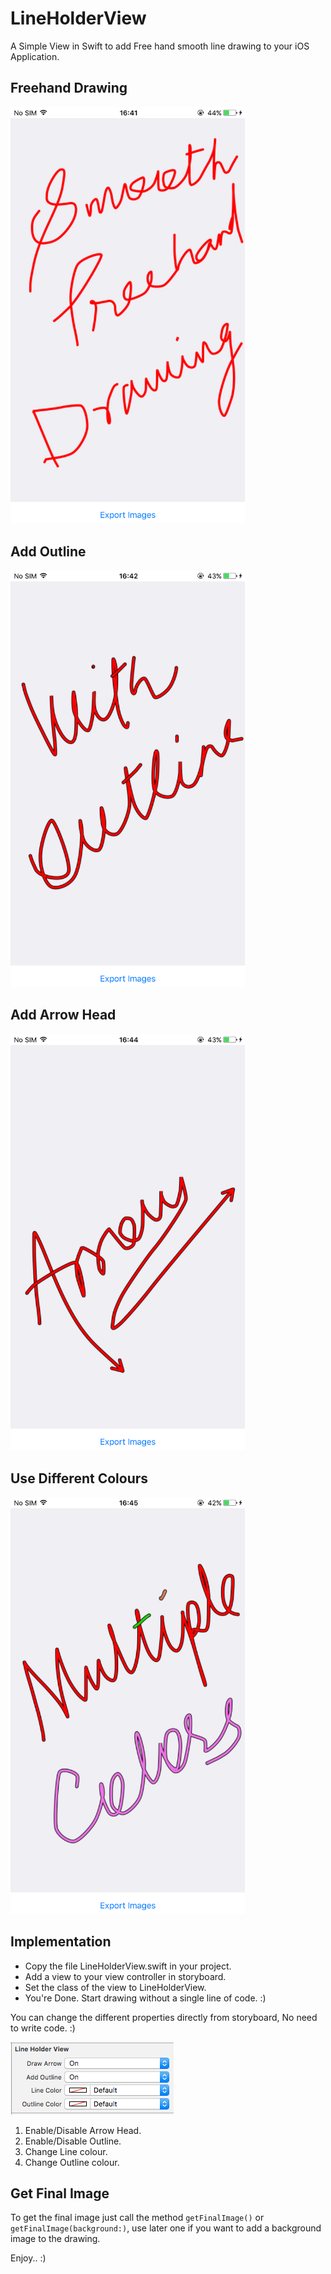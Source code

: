 # LineHolderView
A Simple View in Swift to add Free hand smooth line drawing to your iOS Application.

## Freehand Drawing

<img src="Screenshots/screen1.PNG" width="375">

## Add Outline

<img src="Screenshots/screen2.PNG" width="375">

## Add Arrow Head

<img src="Screenshots/screen3.PNG" width="375">

## Use Different Colours

<img src="Screenshots/screen4.png" width="375">


## Implementation

* Copy the file LineHolderView.swift in your project.
* Add a view to your view controller in storyboard.
* Set the class of the view to LineHolderView.
* You're Done. Start drawing without a single line of code. :)


You can change the different properties directly from storyboard, No need to write code. :)

<img src="Screenshots/Screen5.png">

1. Enable/Disable Arrow Head.
2. Enable/Disable Outline.
3. Change Line colour.
4. Change Outline colour.

## Get Final Image

To get the final image just call the method `getFinalImage()` or `getFinalImage(background:)`, use later one if you want to add a background image to the drawing.

Enjoy.. :)
